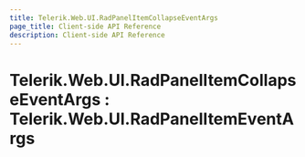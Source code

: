```yaml
---
title: Telerik.Web.UI.RadPanelItemCollapseEventArgs
page_title: Client-side API Reference
description: Client-side API Reference
---
```


# Telerik.Web.UI.RadPanelItemCollapseEventArgs : Telerik.Web.UI.RadPanelItemEventArgs
